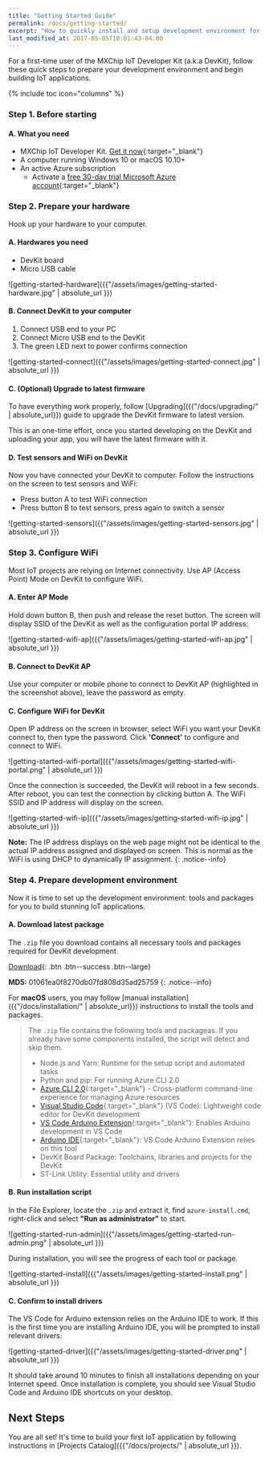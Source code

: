 ```yaml
---
title: "Getting Started Guide"
permalink: /docs/getting-started/
excerpt: "How to quickly install and setup development environment for use with DevKit."
last_modified_at: 2017-05-05T10:01:43-04:00
---
```


For a first-time user of the MXChip IoT Developer Kit (a.k.a DevKit), follow these quick steps to prepare your development environment and begin building IoT applications.

{% include toc icon="columns" %}

### Step 1. Before starting

#### A. What you need

* MXChip IoT Developer Kit. [Get it now](https://blogs.msdn.microsoft.com/iotdev/devkit-contact/){:target="_blank"}
* A computer running Windows 10 or macOS 10.10+
* An active Azure subscription
  * Activate a [free 30-day trial Microsoft Azure account](https://azureinfo.microsoft.com/us-freetrial.html){:target="_blank"}

### Step 2. Prepare your hardware

Hook up your hardware to your computer.

#### A. Hardwares you need

* DevKit board
* Micro USB cable

![getting-started-hardware]({{"/assets/images/getting-started-hardware.jpg" | absolute_url }})

#### B. Connect DevKit to your computer

1. Connect USB end to your PC
2. Connect Micro USB end to the DevKit
3. The green LED next to power confirms connection

![getting-started-connect]({{"/assets/images/getting-started-connect.jpg" | absolute_url }})

#### C. (Optional) Upgrade to latest firmware

To have everything work properly, follow [Upgrading]({{"/docs/upgrading/" | absolute_url}}) guide to upgrade the DevKit firmware to latest version.

This is an one-time effort, once you started developing on the DevKit and uploading your app, you will have the latest firmware with it.

#### D. Test sensors and WiFi on DevKit

Now you have connected your DevKit to computer. Follow the instructions on the screen to test sensors and WiFi:

- Press button A to test WiFi connection
- Press button B to test sensors, press again to switch a sensor

![getting-started-sensors]({{"/assets/images/getting-started-sensors.jpg" | absolute_url }})

### Step 3. Configure WiFi

Most IoT projects are relying on Internet connectivity. Use AP (Access Point) Mode on DevKit to configure WiFi.

#### A. Enter AP Mode

Hold down button B, then push and release the reset button. The screen will display SSID of the DevKit as well as the configuration portal IP address:

![getting-started-wifi-ap]({{"/assets/images/getting-started-wifi-ap.jpg" | absolute_url }})

#### B. Connect to DevKit AP

Use your computer or mobile phone to connect to DevKit AP (highlighted in the screenshot above), leave the password as empty.

#### C. Configure WiFi for DevKit

Open IP address on the screen in browser, select WiFi you want your DevKit connect to, then type the password. Click **'Connect'** to configure and connect to WiFi.

![getting-started-wifi-portal]({{"/assets/images/getting-started-wifi-portal.png" | absolute_url }})

Once the connection is succeeded, the DevKit will reboot in a few seconds. After reboot, you can test the connection by clicking button A. The WiFi SSID and IP address will display on the screen.

![getting-started-wifi-ip]({{"/assets/images/getting-started-wifi-ip.jpg" | absolute_url }})

**Note:** The IP address displays on the web page might not be identical to the actual IP address assigned and displayed on screen. This is normal as the WiFi is using DHCP to dynamically IP assignment.
{: .notice--info}


### Step 4. Prepare development environment

Now it is time to set up the development environment: tools and packages for you to build stunning IoT applications.

#### A. Download latest package

The `.zip` file you download contains all necessary tools and packages required for DevKit development.

[<i class='fa fa-download'></i> Download](https://azureboard.blob.core.windows.net/installpackage/usb_install_latest.zip){: .btn .btn--success .btn--large}

**MD5:** 01061ea0f8270db07fd808d35ad25759
{: .notice--info}

For **macOS** users, you may follow [manual installation]({{"/docs/installation/" | absolute_url}}) instructions to install the tools and packages.

> The `.zip` file contains the following tools and packageas. If you already have some components installed, the script will detect and skip them.
> * Node.js and Yarn: Runtime for the setup script and automated tasks
> * Python and pip: For running Azure CLI 2.0
> * [Azure CLI 2.0](https://docs.microsoft.com/en-us/cli/azure/overview){:target="_blank"} - Cross-platform  command-line experience for managing Azure resources
> * [Visual Studio Code](https://code.visualstudio.com/){:target="_blank"} (VS Code): Lightweight code editor for DevKit development
> * [VS Code Arduino Extension](https://marketplace.visualstudio.com/items?itemName=vsciot-vscode.vscode-arduino){:target="_blank"}: Enables Arduino development in VS Code
> * [Arduino IDE](https://www.arduino.cc/en/Main/Software){:target="_blank"}: VS Code Arduino Extension relies on this tool
> * DevKit Board Package: Toolchains, libraries and projects for the DevKit
> * ST-Link Utility: Essential utility and drivers

#### B. Run installation script

In the File Explorer, locate the `.zip` and extract it, find `azure-install.cmd`, right-click and select **"Run as administrator"** to start.

![getting-started-run-admin]({{"/assets/images/getting-started-run-admin.png" | absolute_url }})

During installation, you will see the progress of each tool or package.

![getting-started-install]({{"/assets/images/getting-started-install.png" | absolute_url }})

#### C. Confirm to install drivers

The VS Code for Arduino extension relies on the Arduino IDE to work. If this is the first time you are installing Arduino IDE, you will be prompted to install relevant drivers:

![getting-started-driver]({{"/assets/images/getting-started-driver.png" | absolute_url }})

It should take around 10 minutes to finish all installations depending on your Internet speed. Once installation is complete, you should see Visual Studio Code and Arduino IDE shortcuts on your desktop.

## Next Steps

You are all set! It's time to build your first IoT application by following instructions in [Projects Catalog]({{"/docs/projects/" | absolute_url }}).
